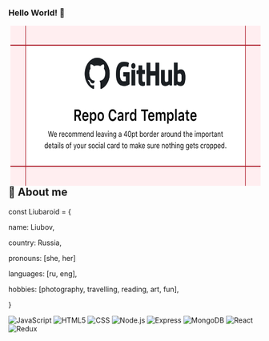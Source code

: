 
### Hello World! 👋

 <img align="right" alt="GIF" src="https://github.com/Liubaroid/Liubaroid/blob/main/assets/img.png?raw=true" width="500" height="320" />

## 👾 About me  

const Liubaroid = {

  name: Liubov,

  country: Russia,

  pronouns: [she, her]

  languages: [ru, eng],

  hobbies: [photography, travelling, reading, art, fun],

}


![JavaScript](https://img.shields.io/badge/JavaScript-white?style=for-the-badge&logo=JavaScript&logoColor=E9D54D)
![HTML5](https://img.shields.io/badge/HTML5-white?style=for-the-badge&logo=HTML5&logoColor=blue)
![CSS](https://img.shields.io/badge/CSS-white?style=for-the-badge&logo=CSS3&logoColor=red)
![Node.js](https://img.shields.io/badge/Node.js-white?style=for-the-badge&logo=Node.js&logoColor=brightgreen)
![Express](https://img.shields.io/badge/Express-white?style=for-the-badge&logo=Express&logoColor=black)
![MongoDB](https://img.shields.io/badge/MongoDB-white?style=for-the-badge&logo=MongoDB&logoColor=brightgreen)
![React](https://img.shields.io/badge/React-white?style=for-the-badge&logo=React&logoColor=blue)
![Redux](https://img.shields.io/badge/Redux-white?style=for-the-badge&logo=Redux&logoColor=blueviolet)



